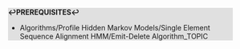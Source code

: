 <div style="margin:2em; background-color: #e0e0e0;">

<strong>↩PREREQUISITES↩</strong>

 * Algorithms/Profile Hidden Markov Models/Single Element Sequence Alignment HMM/Emit-Delete Algorithm_TOPIC

</div>

